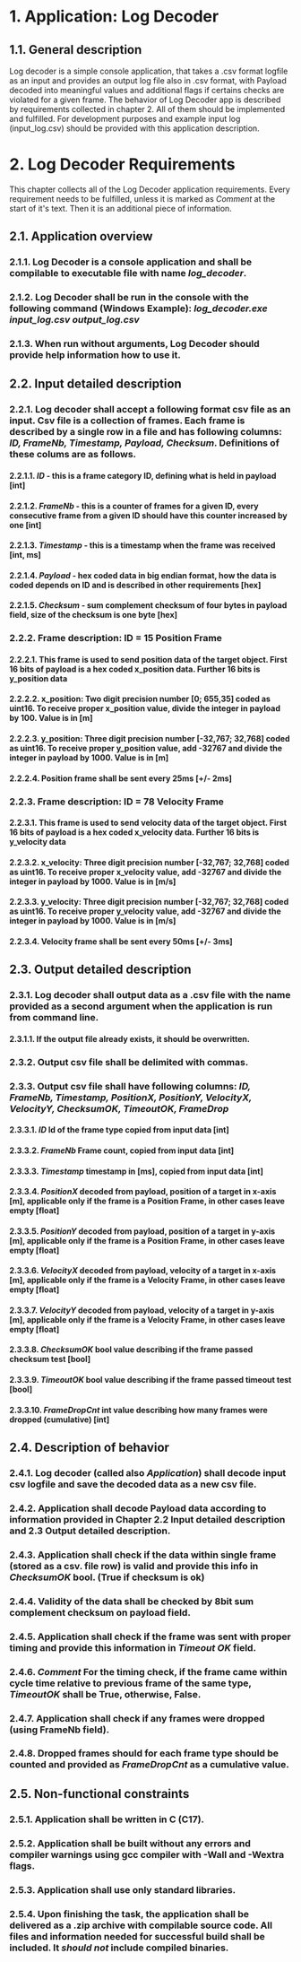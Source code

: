# 1. Application: Log Decoder

## 1.1. General description

Log decoder is a simple console application, that takes a .csv format logfile as an input and provides an output log file also in .csv format, with Payload decoded into meaningful values and additional flags if certains checks are violated for a given frame. The behavior of Log Decoder app is described by requirements collected in chapter 2. All of them should be implemented and fulfilled. For development purposes and example input log (input_log.csv) should be provided with this application description.

# 2. Log Decoder Requirements

This chapter collects all of the Log Decoder application requirements. Every requirement needs to be fulfilled, unless it is marked as *Comment* at the start of it's text. Then it is an additional piece of information.

## 2.1. Application overview

### 2.1.1. Log Decoder is a console application and shall be compilable to executable file with name *log_decoder*.

### 2.1.2. Log Decoder shall be run in the console with the following command (Windows Example): *log_decoder.exe input_log.csv output_log.csv*

### 2.1.3. When run without arguments, Log Decoder should provide help information how to use it.

## 2.2. Input detailed description

### 2.2.1. Log decoder shall accept a following format csv file as an input. Csv file is a collection of frames. Each frame is described by a single row in a file and has following columns: *ID, FrameNb, Timestamp, Payload, Checksum*. Definitions of these colums are as follows.

#### 2.2.1.1. ***ID*** - this is a frame category ID, defining what is held in payload [int] 

#### 2.2.1.2. ***FrameNb*** - this is a counter of frames for a given ID, every consecutive frame from a given ID should have this counter increased by one [int]

#### 2.2.1.3. ***Timestamp*** - this is a timestamp when the frame was received [int, ms]

#### 2.2.1.4. ***Payload*** - hex coded data in big endian format, how the data is coded depends on ID and is described in other requirements [hex]

#### 2.2.1.5. ***Checksum*** - sum complement checksum of four bytes in payload field, size of the checksum is one byte [hex]

### 2.2.2. Frame description: **ID = 15 Position Frame**

#### 2.2.2.1. This frame is used to send position data of the target object. First 16 bits of payload is a hex coded x_position data. Further 16 bits is y_position data

#### 2.2.2.2. **x_position**: Two digit precision number [0; 655,35] coded as uint16. To receive proper x_position value, divide the integer in payload by 100. Value is in [m]

#### 2.2.2.3. **y_position**: Three digit precision number [-32,767; 32,768] coded as uint16. To receive proper y_position value, add -32767 and divide the integer in payload by 1000. Value is in [m]

#### 2.2.2.4. Position frame shall be sent every 25ms [+/- 2ms]

### 2.2.3. Frame description: **ID = 78 Velocity Frame**

#### 2.2.3.1. This frame is used to send velocity data of the target object. First 16 bits of payload is a hex coded x_velocity data. Further 16 bits is y_velocity data

#### 2.2.3.2. **x_velocity**: Three digit precision number [-32,767; 32,768] coded as uint16. To receive proper x_velocity value, add -32767 and divide the integer in payload by 1000. Value is in [m/s]

#### 2.2.3.3. **y_velocity**: Three digit precision number [-32,767; 32,768] coded as uint16. To receive proper y_velocity value, add -32767 and divide the integer in payload by 1000. Value is in [m/s]

#### 2.2.3.4. Velocity frame shall be sent every 50ms [+/- 3ms]

## 2.3. Output detailed description

### 2.3.1. Log decoder shall output data as a .csv file with the name provided as a second argument when the application is run from command line.

#### 2.3.1.1. If the output file already exists, it should be overwritten. 

### 2.3.2. Output csv file shall be delimited with commas. 

### 2.3.3. Output csv file shall have following columns: *ID, FrameNb, Timestamp, PositionX, PositionY, VelocityX, VelocityY, ChecksumOK, TimeoutOK, FrameDrop*

#### 2.3.3.1. ***ID*** Id of the frame type copied from input data [int]

#### 2.3.3.2. ***FrameNb*** Frame count, copied from input data [int]

#### 2.3.3.3. ***Timestamp*** timestamp in [ms], copied from input data [int]

#### 2.3.3.4. ***PositionX*** decoded from payload, position of a target in x-axis [m], applicable only if the frame is a Position Frame, in other cases leave empty [float]

#### 2.3.3.5. ***PositionY*** decoded from payload, position of a target in y-axis [m], applicable only if the frame is a Position Frame, in other cases leave empty [float]

#### 2.3.3.6. ***VelocityX*** decoded from payload, velocity of a target in x-axis [m], applicable only if the frame is a Velocity Frame, in other cases leave empty [float]

#### 2.3.3.7. ***VelocityY*** decoded from payload, velocity of a target in y-axis [m], applicable only if the frame is a Velocity Frame, in other cases leave empty [float]

#### 2.3.3.8. ***ChecksumOK*** bool value describing if the frame passed checksum test [bool]

#### 2.3.3.9. ***TimeoutOK*** bool value describing if the frame passed timeout test [bool]

#### 2.3.3.10. ***FrameDropCnt*** int value describing how many frames were dropped (cumulative) [int]

## 2.4. Description of behavior

### 2.4.1. Log decoder (called also *Application*) shall decode input csv logfile and save the decoded data as a new csv file.

### 2.4.2. Application shall decode Payload data according to information provided in Chapter 2.2 Input detailed description and 2.3 Output detailed description.

### 2.4.3. Application shall check if the data within single frame (stored as a csv. file row) is valid and provide this info in ***ChecksumOK*** bool. (True if checksum is ok)

### 2.4.4. Validity of the data shall be checked by 8bit sum complement checksum on payload field.

### 2.4.5. Application shall check if the frame was sent with proper timing and provide this information in ***Timeout OK*** field.

### 2.4.6. *Comment* For the timing check, if the frame came within cycle time relative to previous frame of the same type, ***TimeoutOK*** shall be True, otherwise, False.

### 2.4.7. Application shall check if any frames were dropped (using FrameNb field). 

### 2.4.8. Dropped frames should for each frame type should be counted and provided as ***FrameDropCnt*** as a cumulative value.

## 2.5. Non-functional constraints

### 2.5.1. Application shall be written in C (C17).

### 2.5.2. Application shall be built without any errors and compiler warnings using gcc compiler with -Wall and -Wextra flags.

### 2.5.3. Application shall use only standard libraries.

### 2.5.4. Upon finishing the task, the application shall be delivered as a .zip archive with compilable source code. All files and information needed for successful build shall be included. It ***should not*** include compiled binaries.